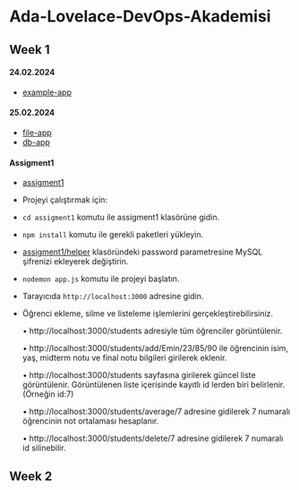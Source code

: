 # Ada-Lovelace-DevOps-Akademisi

## Week 1
#### 24.02.2024
- [example-app](example-app)

#### 25.02.2024
- [file-app](file-app)
- [db-app](db-app)

#### Assigment1
- [assigment1](assigment1)

- Projeyi çalıştırmak için:
- `cd assigment1` komutu ile assigment1 klasörüne gidin.
- `npm install` komutu ile gerekli paketleri yükleyin.
- [assigment1/helper](mysql.js) klasöründeki password parametresine MySQL şifrenizi ekleyerek değiştirin.
- `nodemon app.js` komutu ile projeyi başlatın.
- Tarayıcıda `http://localhost:3000` adresine gidin.
- Öğrenci ekleme, silme ve listeleme işlemlerini gerçekleştirebilirsiniz.

    •	http://localhost:3000/students adresiyle tüm öğrenciler görüntülenir.

    •	http://localhost:3000/students/add/Emin/23/85/90 ile öğrencinin isim, yaş, midterm notu ve final notu bilgileri girilerek eklenir.

    •	http://localhost:3000/students sayfasına girilerek güncel liste görüntülenir. Görüntülenen liste içerisinde kayıtlı id lerden biri belirlenir. (Örneğin id:7)

    •	http://localhost:3000/students/average/7 adresine gidilerek 7 numaralı öğrencinin not ortalaması hesaplanır.

    •	http://localhost:3000/students/delete/7 adresine gidilerek 7 numaralı id silinebilir.

## Week 2
#### 